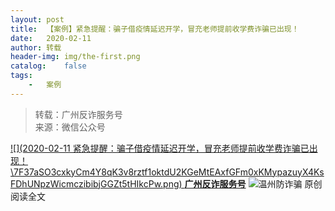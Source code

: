 ```yaml
---
layout:	post
title:	【案例】紧急提醒：骗子借疫情延迟开学，冒充老师提前收学费诈骗已出现！
date:	2020-02-11
author:	转载
header-img:	img/the-first.png
catalog:	false
tags:
	-	案例
---
```


<blockquote><p>转载：广州反诈服务号<br>
来源：微信公众号</p></blockquote>

[![](2020-02-11
紧急提醒：骗子借疫情延迟开学，冒充老师提前收学费诈骗已出现！\\7F37aSO3cxkyCm4Y8qK3v8rztf1oktdU2KGeMtEAxfGFm0xKMypazuyX4KsFDhUNpzWicmczibibjGGZt5tHIkcPw.png)
**广州反诈服务号**](javascript:;)
![](http://wx.qlogo.cn/mmhead/Q3auHgzwzM4kGnkicQqJTefR6qm5ymKOEL1xqEpvVNEEmb7LWiaZMdkQ/0)温州防诈骗
原创
阅读全文
